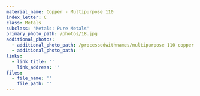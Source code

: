 ```yaml
---
material_name: Copper - Multipurpose 110
index_letter: C
class: Metals
subclass: 'Metals: Pure Metals'
primary_photo_path: /photos/18.jpg
additional_photos:
  - additional_photo_path: /processedwithnames/multipurpose 110 copper.jpeg
  - additional_photo_path: ''
links:
  - link_title: ''
    link_address: ''
files:
  - file_name: ''
    file_path: ''
---
```


